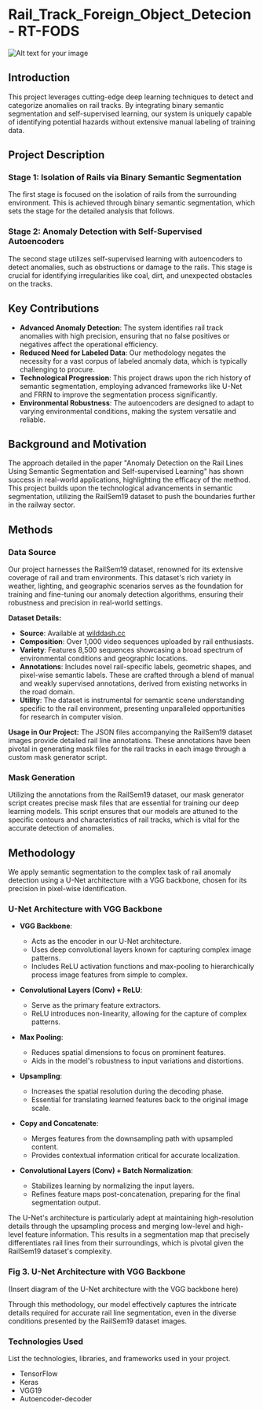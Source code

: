 # Rail_Track_Foreign_Object_Detecion - RT-FODS

![Alt text for your image](URL_TO_YOUR_IMAGE)


## Introduction
This project leverages cutting-edge deep learning techniques to detect and categorize anomalies on rail tracks. By integrating binary semantic segmentation and self-supervised learning, our system is uniquely capable of identifying potential hazards without extensive manual labeling of training data.

## Project Description

### Stage 1: Isolation of Rails via Binary Semantic Segmentation
The first stage is focused on the isolation of rails from the surrounding environment. This is achieved through binary semantic segmentation, which sets the stage for the detailed analysis that follows.

### Stage 2: Anomaly Detection with Self-Supervised Autoencoders
The second stage utilizes self-supervised learning with autoencoders to detect anomalies, such as obstructions or damage to the rails. This stage is crucial for identifying irregularities like coal, dirt, and unexpected obstacles on the tracks.

## Key Contributions

- **Advanced Anomaly Detection**: The system identifies rail track anomalies with high precision, ensuring that no false positives or negatives affect the operational efficiency.
- **Reduced Need for Labeled Data**: Our methodology negates the necessity for a vast corpus of labeled anomaly data, which is typically challenging to procure.
- **Technological Progression**: This project draws upon the rich history of semantic segmentation, employing advanced frameworks like U-Net and FRRN to improve the segmentation process significantly.
- **Environmental Robustness**: The autoencoders are designed to adapt to varying environmental conditions, making the system versatile and reliable.

## Background and Motivation
The approach detailed in the paper "Anomaly Detection on the Rail Lines Using Semantic Segmentation and Self-supervised Learning" has shown success in real-world applications, highlighting the efficacy of the method. This project builds upon the technological advancements in semantic segmentation, utilizing the RailSem19 dataset to push the boundaries further in the railway sector.
## Methods

### Data Source

Our project harnesses the RailSem19 dataset, renowned for its extensive coverage of rail and tram environments. This dataset's rich variety in weather, lighting, and geographic scenarios serves as the foundation for training and fine-tuning our anomaly detection algorithms, ensuring their robustness and precision in real-world settings.

**Dataset Details:**
- **Source**: Available at [wilddash.cc](https://wilddash.cc)
- **Composition**: Over 1,000 video sequences uploaded by rail enthusiasts.
- **Variety**: Features 8,500 sequences showcasing a broad spectrum of environmental conditions and geographic locations.
- **Annotations**: Includes novel rail-specific labels, geometric shapes, and pixel-wise semantic labels. These are crafted through a blend of manual and weakly supervised annotations, derived from existing networks in the road domain.
- **Utility**: The dataset is instrumental for semantic scene understanding specific to the rail environment, presenting unparalleled opportunities for research in computer vision.

**Usage in Our Project:**
The JSON files accompanying the RailSem19 dataset images provide detailed rail line annotations. These annotations have been pivotal in generating mask files for the rail tracks in each image through a custom mask generator script.

### Mask Generation
Utilizing the annotations from the RailSem19 dataset, our mask generator script creates precise mask files that are essential for training our deep learning models. This script ensures that our models are attuned to the specific contours and characteristics of rail tracks, which is vital for the accurate detection of anomalies.

## Methodology

We apply semantic segmentation to the complex task of rail anomaly detection using a U-Net architecture with a VGG backbone, chosen for its precision in pixel-wise identification.

### U-Net Architecture with VGG Backbone

- **VGG Backbone**: 
  - Acts as the encoder in our U-Net architecture.
  - Uses deep convolutional layers known for capturing complex image patterns.
  - Includes ReLU activation functions and max-pooling to hierarchically process image features from simple to complex.

- **Convolutional Layers (Conv) + ReLU**: 
  - Serve as the primary feature extractors.
  - ReLU introduces non-linearity, allowing for the capture of complex patterns.

- **Max Pooling**: 
  - Reduces spatial dimensions to focus on prominent features.
  - Aids in the model's robustness to input variations and distortions.

- **Upsampling**: 
  - Increases the spatial resolution during the decoding phase.
  - Essential for translating learned features back to the original image scale.

- **Copy and Concatenate**: 
  - Merges features from the downsampling path with upsampled content.
  - Provides contextual information critical for accurate localization.

- **Convolutional Layers (Conv) + Batch Normalization**: 
  - Stabilizes learning by normalizing the input layers.
  - Refines feature maps post-concatenation, preparing for the final segmentation output.

The U-Net's architecture is particularly adept at maintaining high-resolution details through the upsampling process and merging low-level and high-level feature information. This results in a segmentation map that precisely differentiates rail lines from their surroundings, which is pivotal given the RailSem19 dataset's complexity.

### Fig 3. U-Net Architecture with VGG Backbone
(Insert diagram of the U-Net architecture with the VGG backbone here)

Through this methodology, our model effectively captures the intricate details required for accurate rail line segmentation, even in the diverse conditions presented by the RailSem19 dataset images.

### Technologies Used

List the technologies, libraries, and frameworks used in your project.

- TensorFlow
- Keras
- VGG19
- Autoencoder-decoder

